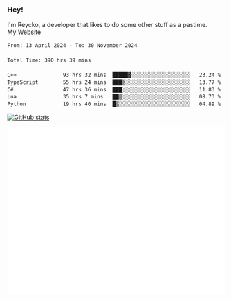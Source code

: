 ### Hey!
I'm Reycko, a developer that likes to do some other stuff as a pastime.  
[My Website](https://reycko.root.sx)

<!--START_SECTION:wakasection-->

```txt
From: 13 April 2024 - To: 30 November 2024

Total Time: 390 hrs 39 mins

C++               93 hrs 32 mins  █████▓░░░░░░░░░░░░░░░░░░░   23.24 %
TypeScript        55 hrs 24 mins  ███▒░░░░░░░░░░░░░░░░░░░░░   13.77 %
C#                47 hrs 36 mins  ███░░░░░░░░░░░░░░░░░░░░░░   11.83 %
Lua               35 hrs 7 mins   ██▒░░░░░░░░░░░░░░░░░░░░░░   08.73 %
Python            19 hrs 40 mins  █▒░░░░░░░░░░░░░░░░░░░░░░░   04.89 %
```

<!--END_SECTION:wakasection-->

[![GitHub stats](https://github-readme-stats.vercel.app/api?username=Reycko&show_icons=true&theme=dark&hide_title=true&count_private=true)](https://github.com/anuraghazra/github-readme-stats)

![Metrics](/github-metrics.svg)
